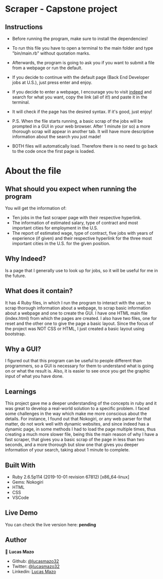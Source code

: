 # Scraper - Capstone project

## Instructions

- Before running the program, make sure to install the dependencies!

- To run this file you have to open a terminal to the main folder and type "bin/main.rb" without quotation marks.

- Afterwards, the program is going to ask you if you want to submit a file from a webpage or run the default.

- If you decide to continue with the default page (Back End Developer jobs at U.S.), just press enter and enjoy.

- If you decide to enter a webpage, I encourage you to visit [indeed](https://www.indeed.com/jobs?q=full+stack+developer&l=United+States) and search for what you want, copy the link (all of it!) and paste it in the terminal. 

- It will check if the page has the desired syntax. If it's good, just enjoy!

- P.S. When the file starts running, a basic scrap of the jobs will be prompted in a GUI in your web browser. After 1 minute (or so) a more thorough scrap will appear in another tab. It will have more descriptive information about the search you just made!

- BOTH files will automatically load. Therefore there is no need to go back to the code once the first page is loaded.

# About the file

## What should you expect when running the program

You will get the information of:

- Ten jobs in the fast scraper page with their respective hyperlink.
- The information of estimated salary, type of contract and most important cities for employment in the U.S.
- The report of estimated wage, type of contract, five jobs with years of experience (if given) and their respective hyperlink for the three most important cities in the U.S. for the given position.

## Why Indeed?

Is a page that I generally use to look up for jobs, so it will be useful for me in the future.

## What does it contain?

It has 4 Ruby files, in which I run the program to interact with the user, to scrap thorough information about a webpage, to scrap basic information about a webpage and one to create the GUI. I have one HTML main file (index.html) from which the pages are created. I also have two files, one for reset and the other one to give the page a basic layout. Since the focus of the project was NOT CSS or HTML, I just created a basic layout using bootstrap.

## Why a GUI?

I figured out that this program can be useful to people different than programmers, so a GUI is necessary for them to understand what is going on or what the result is. Also, it is easier to see once you get the graphic input of what you have done.

## Learnings

This project gave me a deeper understanding of the concepts in ruby and it was great to develop a real-world solution to a specific problem. I faced some challenges in the way which make me more conscious about the details. For instance, I found out that Nokogiri, or any web parser for that matter, do not work well with dynamic websites, and since indeed has a dynamic page, in some methods I had to load the page multiple times, thus creating a much more slower file, being this the main reason of why I have a fast scraper, that gives you a basic scrap of the page in less than two seconds, and a more thorough but slow one that gives you deeper information of your search, taking about 1 minute to complete.

## Built With

- Ruby 2.6.5p114 (2019-10-01 revision 67812) [x86_64-linux]
- Gems: Nokogiri
- HTML
- CSS
- VSCode

## Live Demo
You can check the live version here: **pending**

## Author

👤 **Lucas Mazo**
- Github: [@lucasmazo32](https://github.com/lucasmazo32)
- Twitter: [@lucasmazo32](https://twitter.com/lucasmazo32)
- Linkedin: [Lucas Mazo](https://www.linkedin.com/in/lucas-mazo-meza-55a65b159/)